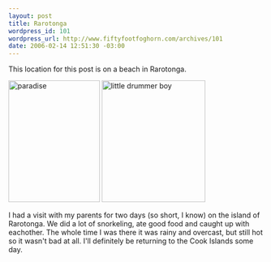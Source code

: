 ```yaml
--- 
layout: post
title: Rarotonga
wordpress_id: 101
wordpress_url: http://www.fiftyfootfoghorn.com/archives/101
date: 2006-02-14 12:51:30 -03:00
---
```

This location for this post is on a beach in Rarotonga.

<a href="http://flickr.com/photos/fiftyfeet/100072283"><img src="http://static.flickr.com/38/100072283_1e908efcac_m.jpg" width="180" height="240" alt="paradise" border="0" /></a> <a href="http://flickr.com/photos/fiftyfeet/100063925"><img src="http://static.flickr.com/42/100063925_66ae1b1c5e_m.jpg" width="204" height="240" alt="little drummer boy" border="0" /></a> 

I had a visit with my parents for two days (so short, I know) on the island of Rarotonga. We did a lot of snorkeling, ate good food and caught up with eachother. The whole time I was there it was rainy and overcast, but still hot so it wasn't bad at all. I'll definitely be returning to the Cook Islands some day.
